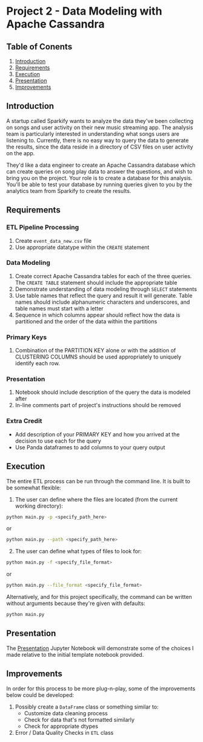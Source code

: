 # Project 2 - Data Modeling with Apache Cassandra

## Table of Conents
1. [Introduction](#introduction)
2. [Requirements](#requirements)
3. [Execution](#execution)
4. [Presentation](#presentation)
5. [Improvements](#improvements)

## Introduction

A startup called Sparkify wants to analyze the data they've been collecting on songs and user activity on their new music streaming app. The analysis team is particularly interested in understanding what songs users are listening to. Currently, there is no easy way to query the data to generate the results, since the data reside in a directory of CSV files on user activity on the app.

They'd like a data engineer to create an Apache Cassandra database which can create queries on song play data to answer the questions, and wish to bring you on the project. Your role is to create a database for this analysis. You'll be able to test your database by running queries given to you by the analytics team from Sparkify to create the results.

## Requirements

### ETL Pipeline Processing

1. Create `event_data_new.csv` file
2. Use appropriate datatype within the `CREATE` statement

### Data Modeling

1. Create correct Apache Cassandra tables for each of the three queries.  The `CREATE TABLE` statement should include the appropriate table
2. Demonstrate understanding of data modeling through `SELECT` statements
3. Use table names that reflect the query and result it will generate.  Table names should include alphanumeric characters and underscores, and table names must start with a letter
4. Sequence in which columns appear should reflect how the data is partitioned and the order of the data within the partitions

### Primary Keys

1. Combination of the PARTITION KEY alone or with the addition of CLUSTERING COLUMNS should be used appropriately to uniquely identify each row.

### Presentation

1. Notebook should include description of the query the data is modeled after
2. In-line comments part of project's instructions should be removed

### Extra Credit

- Add description of your PRIMARY KEY and how you arrived at the decision to use each for the query
- Use Panda dataframes to add columns to your query output

## Execution

The entire ETL process can be run through the command line.  It is built to be somewhat flexible:

1. The user can define where the files are located (from the current working directory):

```bash
python main.py -p <specify_path_here>
```

or

```bash
python main.py --path <specify_path_here>
```

2. The user can define what types of files to look for:

```bash
python main.py -f <specify_file_format>
```

or

```bash
python main.py --file_format <specify_file_format>
```

Alternatively, and for this project specifically, the command can be written without arguments because they're given with defaults:

```bash
python main.py
```

## Presentation

The [Presentation](/data_engineering/data_modeling/nosql/project/Presentation.ipynb) Jupyter Notebook will demonstrate some of the choices I made relative to the initial template notebook provided.

## Improvements

In order for this process to be more plug-n-play, some of the improvements below could be developed:

1. Possibly create a `DataFrame` class or something similar to:
    - Customize data cleaning process
    - Check for data that's not formatted similarly
    - Check for appropriate dtypes
2. Error / Data Quality Checks in `ETL` class
